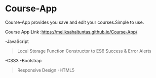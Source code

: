 # Course-App
Course-App provides you save and edit your courses.Simple to use.


Course App Link :https://meliksahaltuntas.github.io/Course-App/


-JavaScript
  >Local Storage
  >Function Constructor to ES6
  >Success & Error Alerts

-CSS3
-Bootstrap
 >Responsive Design 
-HTML5
